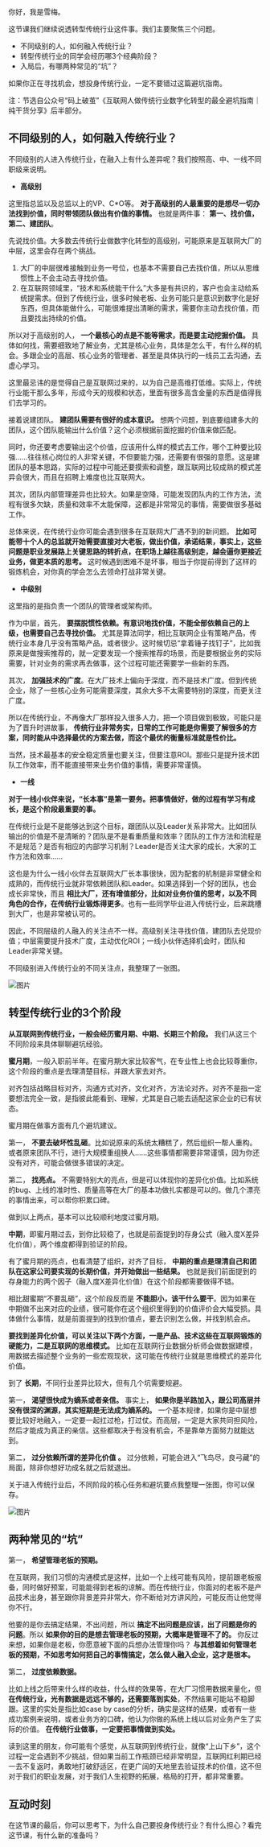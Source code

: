 你好，我是雪梅。

这节课我们继续说透转型传统行业这件事。我们主要聚焦三个问题。

- 不同级别的人，如何融入传统行业？
- 转型传统行业的同学会经历哪3个经典阶段？
- 入局后，有哪两种常见的“坑”？

如果你正在寻找机会，想投身传统行业，一定不要错过这篇避坑指南。

注：节选自公众号“码上破茧”《互联网人做传统行业数字化转型的最全避坑指南｜纯干货分享》后半部分。

## 不同级别的人，如何融入传统行业？

不同级别的人进入传统行业，在融入上有什么差异呢？我们按照高、中、一线不同职级来说明。

- **高级别**

这里指总监以及总监以上的VP、C\*O等。 **对于高级别的人最重要的是想尽一切办法找到价值，同时带领团队做出有价值的事情。** 也就是两件事： **第一、找价值，第二、建团队**。

先说找价值。大多数去传统行业做数字化转型的高级别，可能原来是互联网大厂的中层，这里会存在两个挑战。

1. 大厂的中层很难接触到业务一号位，也基本不需要自己去找价值，所以从思维惯性上不会主动去寻找价值。
2. 在互联网领域里，“技术和系统能干什么”大多是有共识的，客户也会主动给系统提需求。但到了传统行业，很多时候老板、业务可能只是意识到数字化是好东西，但具体能做什么，可能很难提出清晰的需求，需要你主动去找价值，而且要找出持续的价值。

所以对于高级别的人， **一个最核心的点是不能等需求，而是要主动挖掘价值。** 具体如何找，需要细致地了解业务，尤其是核心业务，具体是怎么干，有什么样的机会。多跟企业的高层、核心业务的管理者、甚至是具体执行的一线员工去沟通，去虚心学习。

这里最忌讳的是觉得自己是互联网过来的，以为自己是高维打低维。实际上，传统行业能干那么多年，形成今天的规模和状态，里面有很多高含金量的东西是值得我们去学习的。

接着说建团队。 **建团队需要有很好的成本意识。** 想两个问题，到底要组建多大的团队，这个团队能输出什么价值？这个必须根据前面挖掘的价值来做匹配。

同时，你还要考虑要输出这个价值，应该用什么样的模式去工作，哪个工种要比较强……往往核心岗位的人非常关键，不但要能力强，还需要有很强的意愿。这是建团队的基本思路，实际的过程中可能还要摸索和调整，跟互联网比较成熟的模式差异会很大，而且在招聘上难度也比互联网大。

其次，团队内部管理差异也比较大。如果是空降，可能发现团队内的工作方法，流程有很多欠缺，质量和效率不太能保障，这都是非常常见的事情，需要做很多基础工作。

总体来说，在传统行业你可能会遇到很多在互联网大厂遇不到的新问题。 **比如可能带十个人的总监就开始需要直接对大老板，做出价值，承诺结果，事实上，这些问题是职业发展路上关键思路的转折点，在职场上越往高级别走，越会逼你更接近业务，做更本质的思考。** 这时候遇到困难不是坏事，相当于你提前得到了这样的锻炼机会，对你真的学会怎么去领命打战非常关键。

- **中级别**

这里指的是指负责一个团队的管理者或架构师。

作为中层，首先， **要摆脱惯性依赖。有意识地找价值，不能全部依赖自己的上级，也需要自己去寻找价值。** 尤其是算法同学，相比互联网企业有策略产品，传统行业本身几乎没有策略产品，或者很少。这时候切忌“拿着锤子找钉子”，比如我原来是做搜索推荐的，就一定要发现一个搜索推荐的场景，而是要根据业务的实际需要，针对业务的需求再去做事，这个过程可能还需要学一些新的东西。

其次， **加强技术的广度**。在大厂技术上偏向于深度，而不是技术广度。但到传统企业，除了一些核心业务可能需要深度，其余大多不太需要特别的深度，而更关注广度。

所以在传统行业，不再像大厂那样投入很多人力，把一个项目做到极致，可能只是为了晋升时讲故事， **传统行业非常务实，日常的工作可能是你需要了解很多的方案，同时能从中选择最优的方案去做，而这个最优的衡量标准就是性价比。**

当然，技术最基本的安全稳定质量也要关注，但要注意ROI。那些只是提升技术团队工作效率，而不能直接带来业务价值的事情，需要非常谨慎。

- **一线**

**对于一线小伙伴来说，“长本事”是第一要务。把事情做好，做的过程有学习有成长，是这个阶段最重要的事。**

在传统行业是不是能够达到这个目标，跟团队以及Leader关系非常大。比如团队输出的价值是不是清晰的？团队是不是看重质量和效率？团队的工作方法和流程是不是规范？是否有相应的内部学习机制？Leader是否关注大家的成长，大家的工作方法和效率……

这也是为什么一线小伙伴去互联网大厂长本事很快，因为配套的机制是非常健全和成熟的，而传统行业就非常依赖团队和Leader。如果选择到一个好的团队，也会成长非常快，而且 **相比大厂，还有增值部分，比如对业务价值的思考，以及不同角色的合作，在传统行业锻炼得更多**。也有一些同学毕业进入传统行业，后来跳槽到大厂，也是非常被认可的。

因此，不同层级的人融入的关注点不一样。高级别关注寻找价值，建团队去兑现价值；中层需要提升技术广度，主动优化ROI；一线小伙伴选择机会时，团队和Leader非常关键。

不同级别进入传统行业的不同关注点，我整理了一张图。

![图片](https://static001.geekbang.org/resource/image/c7/11/c79040d72dfc9dd8911ca1d13a23cf11.png?wh=1920x1002)

## 转型传统行业的3个阶段

**从互联网到传统行业，一般会经历蜜月期、中期、长期三个阶段。** 我们从这三个不同阶段来具体聊聊避坑经验。

**蜜月期**，一般入职前半年。在蜜月期大家比较客气，在专业性上也会比较尊重你，这个阶段的重点是去理清楚目标，并跟大家去对齐。

对齐包括战略目标对齐，沟通方式对齐，文化对齐，方法论对齐。对齐不是指一定要想法完全一致，是指彼此能看到、理解，尤其是自己能去适配这家企业的已有状态。

蜜月期在做事方面有几个避坑建议。

第一， **不要去破坏性乱砸**。比如说原来的系统太糟糕了，然后组织一帮人重构。或者原来团队不行，进行大规模重组换人……这些事情都需要非常谨慎，因为你还没有对齐，可能会做很多错误的决定。

第二， **找亮点。** 不需要特别大的亮点，但是可以体现你的差异化价值。比如系统的bug、上线的准时性、质量高等在大厂的基本功做扎实都是可以的。做几个漂亮的事情出来，可以帮你积累口碑。

做到以上两点，基本可以比较顺利地度过蜜月期。

**中期**，即蜜月期过去，到你比较稳了，也就是前面提到的存身公式（融入度X差异化价值），两个维度都得到验证的阶段。

有了蜜月期的亮点，也看清楚了组织，对齐了目标， **中期的重点是理清自己和团队在这家公司要实现的长期价值，并开始做出一些结果。** 也就是我们前面提到的存身能力的两个因子（融入度X差异化价值）在这个阶段都需要做得不错。

相比甜蜜期“不要乱砸”，这个阶段反而是 **不能胆小，该干什么要干**。因为如果在中期做不出来对应的业绩，很可能你在这个组织里得到的价值评价会大幅受损。具体做什么事情，就是前面提到的找到价值点，要去识别怎么做，并找到机会点。

**要找到差异化价值，可以关注以下两个方面，一是产品、技术这些在互联网锻炼的硬能力，二是互联网的思维模式。** 比如在互联网行业数据分析师会做数据建模，用数据去描述整个业务的一些宏观现状，这可能在传统行业就是思维模式的差异化价值。

到了 **长期**，不同行业差异比较大，但有几个坑需要规避。

第一， **渴望很快成为嫡系或者亲信。** 事实上， **如果你是半路加入，跟公司高层并没有很深的渊源，其实短期是无法成为嫡系的。** 一个基本规律，如果你是中层想要比较好地融入，一定要一起扛过枪，打过仗。而高层，一定是大家共同担风险，然后才能成为真正的亲信。这些都取决于有没有机会，不是靠单方面努力就能达到。

第二， **过分依赖所谓的差异化价值** **。** 过分依赖，可能会进入“飞鸟尽，良弓藏”的局面，除非你想好功成名就之后就退出。

关于进入传统行业后，不同阶段的核心任务和避坑要点我整理一张图，你可以保存。

![图片](https://static001.geekbang.org/resource/image/75/d7/756af3157d6d77aa9f256eba89c388d7.png?wh=1920x964)

## 两种常见的“坑”

第一， **希望管理老板的预期。**

在互联网，我们习惯的沟通模式是这样，比如一个上线可能有风险，提前跟老板报备，同时做好预案，可能能得到老板的谅解。而在传统行业，你面对的老板不是产品技术出身，甚至跟你背景差异非常大，你不断给对方讲风险，可能反而让他觉得你不行。

他要的是你去搞定结果，不出问题，所以 **搞定不出问题是应该，出了问题是你的问题**。所以 **如果你的目的是想去管理老板的预期，大概率是管理不了的。** 你反过来想，如果你是老板，你愿意被下面的兵想办法管理你吗？ **与其想着如何管理老板的预期，不如思考如何把自己的事情搞定，怎么做人融入企业，这才是根本。**

第二， **过度依赖数据。**

比如上线之后带来什么样的收益，什么样的效果等，在大厂习惯用数据来量化，但 **在传统行业，光有数据是远远不够的，还需要落到实处**，不然结果可能站不稳脚跟。这里的实处是指比如case by case的分析，确实是这样的结果，或者有一些成功案例来说明，或者业务方的口碑，他认为你做的系统上线以后对业务产生了实际的价值。 **在传统行业做事，一定要把事情做到实处。**

读到这里的朋友，你可能有个感觉，从互联网到传统行业，就像“上山下乡”，这个过程一定会遇到不少挑战，但如果当前工作瓶颈已经非常明显，互联网红利期已经一去不复返时，勇敢地打破舒适区，在更广阔的天地里去验证技术的价值，这不但对于我们的职业发展，对于我们人生视野的拓展，格局的打开，都非常重要。

## 互动时刻

在这节课的最后，你可以思考下，为什么自己要投身传统行业？有什么担心？看完这节课，有什么新的准备吗？